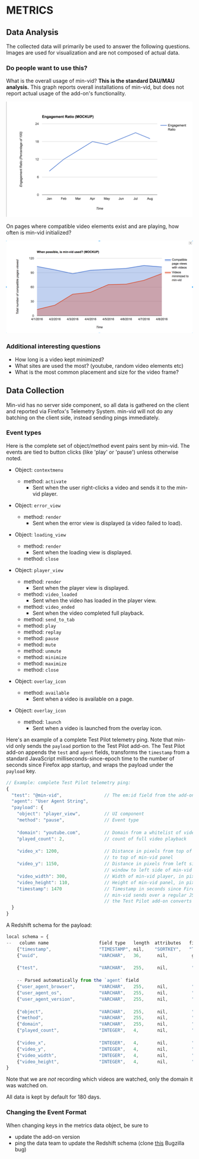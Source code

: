 # METRICS

## Data Analysis
The collected data will primarily be used to answer the following questions.
Images are used for visualization and are not composed of actual data.

### Do people want to use this?

What is the overall usage of min-vid?  **This is the standard DAU/MAU
analysis.**  This graph reports overall installations of min-vid, but does not
report actual usage of the add-on's functionality.

![](images/kpi-1.png)

On pages where compatible video elements exist and are playing, how often is min-vid initialized?

![](images/kpi-2.png)


### Additional interesting questions

- How long is a video kept minimized?
- What sites are used the most? (youtube, random video elements etc)
- What is the most common placement and size for the video frame?


## Data Collection

Min-vid has no server side component, so all data is gathered on the client and
reported via Firefox's Telemetry System. min-vid will not do any batching on
the client side, instead sending pings immediately.

### Event types

Here is the complete set of object/method event pairs sent by min-vid.
The events are tied to button clicks (like 'play' or 'pause') unless
otherwise noted.

* Object: `contextmenu`
  * method: `activate`
    * Sent when the user right-clicks a video and sends it to the min-vid player.

* Object: `error_view`
  * method: `render`
    * Sent when the error view is displayed (a video failed to load).

* Object: `loading_view`
  * method: `render`
    * Sent when the loading view is displayed.
  * method: `close`

* Object: `player_view`
  * method: `render`
    * Sent when the player view is displayed.
  * method: `video_loaded`
    * Sent when the video has loaded in the player view.
  * method: `video_ended`
    * Sent when the video completed full playback.
  * method: `send_to_tab`
  * method: `play`
  * method: `replay`
  * method: `pause`
  * method: `mute`
  * method: `unmute`
  * method: `minimize`
  * method: `maximize`
  * method: `close`

* Object: `overlay_icon`
  * method: `available`
    * Sent when a video is available on a page.
* Object: `overlay_icon`
  * method: `launch`
    * Sent when a video is launched from the overlay icon.

Here's an example of a complete Test Pilot telemetry ping. Note that min-vid only sends the
`payload` portion to the Test Pilot add-on. The Test Pilot add-on appends the `test` and `agent`
fields, transforms the `timestamp` from a standard JavaScript milliseconds-since-epoch time
to the number of seconds since Firefox app startup, and wraps the payload under the `payload` key.

```js
// Example: complete Test Pilot telemetry ping:
{
  "test": "@min-vid",                // The em:id field from the add-on
  "agent": "User Agent String",
  "payload": {
    "object": "player_view",         // UI component
    "method": "pause",               // Event type

    "domain": "youtube.com",         // Domain from a whitelist of video hosting sites
    "played_count": 2,               // count of full video playback

    "video_x": 1200,                 // Distance in pixels from top of browser window
                                     // to top of min-vid panel
    "video_y": 1150,                 // Distance in pixels from left side of browser
                                     // window to left side of min-vid panel
    "video_width": 300,              // Width of min-vid player, in pixels
    "video_height": 110,             // Height of min-vid panel, in pixels
    "timestamp": 1470                // Timestamp in seconds since Firefox started (note:
                                     // min-vid sends over a regular JS millisecond timestamp,
                                     // the Test Pilot add-on converts it to seconds since startup)
  }
}
```

A Redshift schema for the payload:

```js
local schema = {
--   column name                   field type   length  attributes   field name
    {"timestamp",                  "TIMESTAMP", nil,    "SORTKEY",   "Timestamp"},
    {"uuid",                       "VARCHAR",   36,      nil,         get_uuid},

    {"test",                       "VARCHAR",   255,     nil,         "Fields[test]"},

    -- Parsed automatically from the `agent` field
    {"user_agent_browser",         "VARCHAR",   255,     nil,         "Fields[user_agent_browser]"},
    {"user_agent_os",              "VARCHAR",   255,     nil,         "Fields[user_agent_os]"},
    {"user_agent_version",         "VARCHAR",   255,     nil,         "Fields[user_agent_version]"},

    {"object",                     "VARCHAR",   255,     nil,         "payload[object]"},
    {"method",                     "VARCHAR",   255,     nil,         "payload[method]"},
    {"domain",                     "VARCHAR",   255,     nil,         "payload[domain]"},
    {"played_count",               "INTEGER",   4,       nil,         "payload[played_count]"},

    {"video_x",                    "INTEGER",   4,       nil,         "payload[video_x]"},
    {"video_y",                    "INTEGER",   4,       nil,         "payload[video_y]"},
    {"video_width",                "INTEGER",   4,       nil,         "payload[video_width]"},
    {"video_height",               "INTEGER",   4,       nil,         "payload[video_height]"}
}
```

Note that we are *not* recording which videos are watched, only the domain it was watched on.

All data is kept by default for 180 days.

### Changing the Event Format

When changing keys in the metrics data object, be sure to
- update the add-on version
- ping the data team to update the Redshift schema (clone [this](https://bugzilla.mozilla.org/show_bug.cgi?id=1270586) Bugzilla bug)

